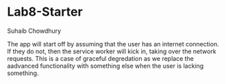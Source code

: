 # Lab8-Starter
Suhaib Chowdhury

The app will start off by assuming that the user has an internet connection. If they do not, then the service worker will kick in, taking over the network requests. This is a case of graceful degredation as we replace the aadvanced functionality with something else when the user is lacking something. 
